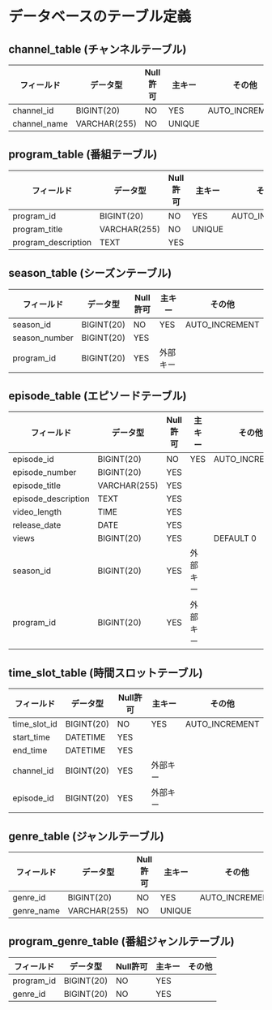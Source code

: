 # データベースのテーブル定義

## channel_table (チャンネルテーブル)

| フィールド    | データ型     | Null許可 | 主キー | その他          |
|--------------|-------------|----------|-------|----------------|
| channel_id   | BIGINT(20)  | NO       | YES   | AUTO_INCREMENT |
| channel_name | VARCHAR(255)| NO       | UNIQUE|                |

## program_table (番組テーブル)

| フィールド         | データ型    | Null許可 | 主キー | その他          |
|---------------------|-------------|----------|-------|----------------|
| program_id          | BIGINT(20)  | NO       | YES   | AUTO_INCREMENT |
| program_title       | VARCHAR(255)| NO       | UNIQUE|                |
| program_description | TEXT        | YES      |       |                |

## season_table (シーズンテーブル)

| フィールド     | データ型    | Null許可 | 主キー | その他          |
|--------------|------------|----------|-------|----------------|
| season_id    | BIGINT(20) | NO       | YES   | AUTO_INCREMENT |
| season_number| BIGINT(20) | YES      |       |                |
| program_id   | BIGINT(20) | YES      | 外部キー |                |

## episode_table (エピソードテーブル)

| フィールド         | データ型    | Null許可 | 主キー | その他          |
|--------------------|-------------|----------|-------|----------------|
| episode_id         | BIGINT(20)  | NO       | YES   | AUTO_INCREMENT |
| episode_number     | BIGINT(20)  | YES      |       |                |
| episode_title      | VARCHAR(255)| YES      |       |                |
| episode_description| TEXT        | YES      |       |                |
| video_length       | TIME        | YES      |       |                |
| release_date       | DATE        | YES      |       |                |
| views              | BIGINT(20)  | YES      |       | DEFAULT 0      |
| season_id          | BIGINT(20)  | YES      | 外部キー |                |
| program_id         | BIGINT(20)  | YES      | 外部キー |                |

## time_slot_table (時間スロットテーブル)

| フィールド    | データ型    | Null許可 | 主キー | その他          |
|-------------|-------------|----------|-------|----------------|
| time_slot_id| BIGINT(20)  | NO       | YES   | AUTO_INCREMENT |
| start_time  | DATETIME    | YES      |       |                |
| end_time    | DATETIME    | YES      |       |                |
| channel_id  | BIGINT(20)  | YES      | 外部キー |                |
| episode_id  | BIGINT(20)  | YES      | 外部キー |                |

## genre_table (ジャンルテーブル)

| フィールド  | データ型     | Null許可 | 主キー | その他          |
|-----------|-------------|----------|-------|----------------|
| genre_id  | BIGINT(20)  | NO       | YES   | AUTO_INCREMENT |
| genre_name| VARCHAR(255)| NO       | UNIQUE|                |

## program_genre_table (番組ジャンルテーブル)

| フィールド  | データ型   | Null許可 | 主キー | その他 |
|-----------|-----------|----------|-------|-------|
| program_id| BIGINT(20)| NO       | YES   |       |
| genre_id  | BIGINT(20)| NO       | YES   |       |

